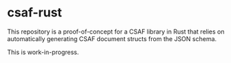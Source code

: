 # csaf-rust

This repository is a proof-of-concept for a CSAF library in Rust that relies on automatically generating CSAF document structs from the JSON schema.

This is work-in-progress.